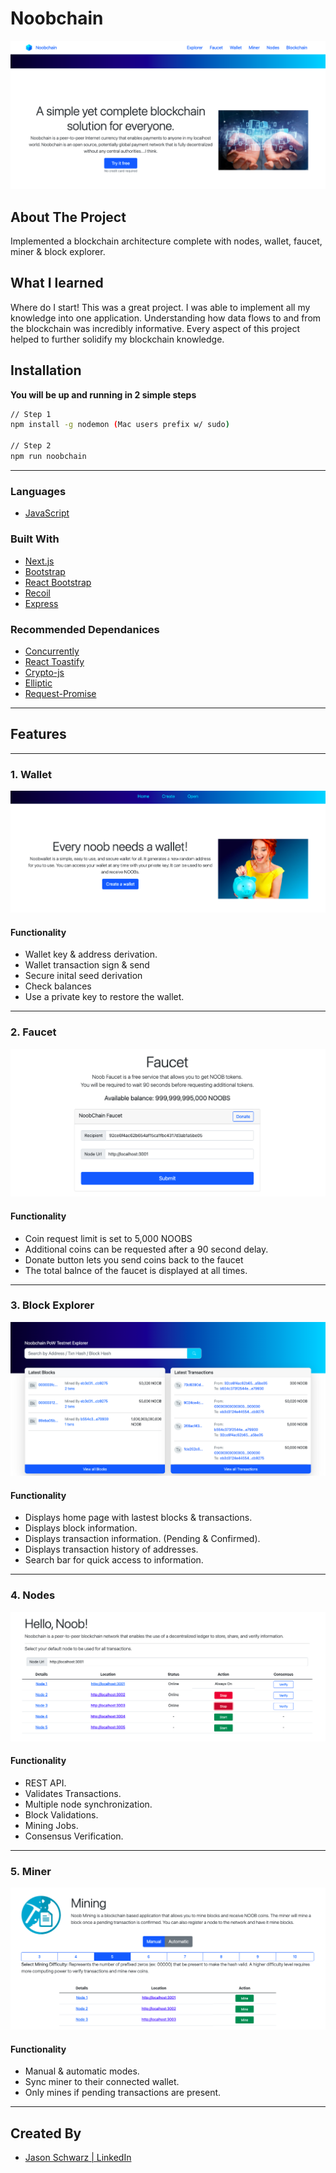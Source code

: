 # Noobchain

<p align="center">
  <a ><img  src="public/readme/homepage.png" alt="homepage"></a></p>
</p>

## About The Project

Implemented a blockchain architecture complete with nodes, wallet, faucet, miner & block explorer.

## What I learned

Where do I start! This was a great project. I was able to implement all my knowledge into one application. Understanding how data flows to and from the blockchain
was incredibly informative. Every aspect of this project helped to further solidify my blockchain knowledge.

## Installation

**You will be up and running in 2 simple steps**

```sh
// Step 1
npm install -g nodemon (Mac users prefix w/ sudo)

// Step 2
npm run noobchain
```

---

### Languages

- [JavaScript](https://www.javascript.com/)

### Built With

- [Next.js](https://nextjs.org/)
- [Bootstrap](https://getbootstrap.com/)
- [React Bootstrap](https://react-bootstrap.github.io/)
- [Recoil](https://yarnpkg.com/package/recoil)
- [Express](https://yarnpkg.com/package/express)

### Recommended Dependanices

- [Concurrently](https://yarnpkg.com/package/concurrently)
- [React Toastify](https://github.com/fkhadra/react-toastify#readme)
- [Crypto-js](https://yarnpkg.com/package/crypto-js)
- [Elliptic](https://yarnpkg.com/package/elliptic)
- [Request-Promise](https://yarnpkg.com/package/request-promise)

---

## Features

---

### 1. Wallet

<p align="center">
  <a ><img  src="public/readme/wallet.png" alt="wallet"></a></p>
</p>

#### Functionality

- Wallet key & address derivation.
- Wallet transaction sign & send
- Secure inital seed derivation
- Check balances
- Use a private key to restore the wallet.

---

### 2. Faucet

<p align="center">
  <a ><img  src="public/readme/faucet.png" alt="faucet"></a></p>
</p>

#### Functionality

- Coin request limit is set to 5,000 NOOBS
- Additional coins can be requested after a 90 second delay.
- Donate button lets you send coins back to the faucet
- The total balnce of the faucet is displayed at all times.

---

### 3. Block Explorer

<p align="center">
  <a ><img  src="public/readme/explorer.png" alt="explorer"></a></p>
</p>

#### Functionality

- Displays home page with lastest blocks & transactions.
- Displays block information.
- Displays transaction information. (Pending & Confirmed).
- Displays transaction history of addresses.
- Search bar for quick access to information.

---

### 4. Nodes

<p align="center">
  <a ><img  src="public/readme/nodes.png" alt="nodes"></a></p>
</p>

#### Functionality

- REST API.
- Validates Transactions.
- Multiple node synchronization.
- Block Validations.
- Mining Jobs.
- Consensus Verification.

---

### 5. Miner

<p align="center">
  <a ><img  src="public/readme/miner.png" alt="miner"></a></p>
</p>

#### Functionality

- Manual & automatic modes.
- Sync miner to their connected wallet.
- Only mines if pending transactions are present.

---

## Created By

- [Jason Schwarz | LinkedIn](https://www.linkedin.com/in/jason-schwarz-75b91482/)
